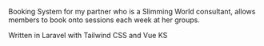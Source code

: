Booking System for my partner who is a Slimming World consultant, allows members to book onto sessions each week at her groups.

Written in Laravel with Tailwind CSS and Vue KS
